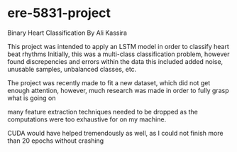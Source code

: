 # ere-5831-project

Binary Heart Classification By Ali Kassira 

This project was intended to apply an LSTM model in order to classify heart beat rhythms
Initially, this was a multi-class classification problem, however found discrepencies and errors within the data 
this included added noise, unusable samples, unbalanced classes, etc.

The project was recently made to fit a new dataset, which did not get enough attention, however, much research was made
in order to fully grasp what is going on 

many feature extraction techniques needed to be dropped as the computations were too exhaustive for on my machine. 

CUDA would have helped tremendously as well, as I could not finish more than 20 epochs without crashing
